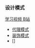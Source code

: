 ### 设计模式


[学习视频 B站](https://www.bilibili.com/video/BV15V411z7nD?spm_id_from=333.337.search-card.all.click)

- [代理模式](struct/proxy.md)
- [装饰模式](struct/decorator.md)
- []